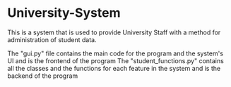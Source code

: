 # University-System
This is a system that is used to provide University Staff with a method for administration of student data. 

The "gui.py" file contains the main code for the program and the system's UI and is the frontend of the program 
The "student_functions.py" contains all the classes and the functions for each feature in the system and is the backend of the program 
